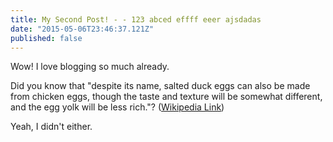 ```yaml
---
title: My Second Post! - - 123 abced effff eeer ajsdadas
date: "2015-05-06T23:46:37.121Z"
published: false
---
```


Wow! I love blogging so much already.

Did you know that "despite its name, salted duck eggs can also be made from
chicken eggs, though the taste and texture will be somewhat different, and the
egg yolk will be less rich."?
([Wikipedia Link](https://en.wikipedia.org/wiki/Salted_duck_egg))

Yeah, I didn't either.
